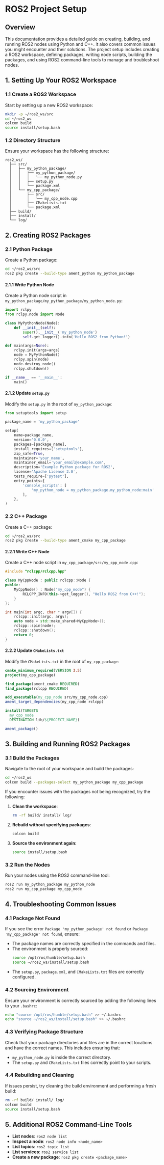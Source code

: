 # ROS2 Project Setup

## Overview

This documentation provides a detailed guide on creating, building, and running ROS2 nodes using Python and C++. It also covers common issues you might encounter and their solutions. The project setup includes creating a ROS2 workspace, defining packages, writing node scripts, building the packages, and using ROS2 command-line tools to manage and troubleshoot nodes.

## 1. Setting Up Your ROS2 Workspace

### 1.1 Create a ROS2 Workspace

Start by setting up a new ROS2 workspace:

```sh
mkdir -p ~/ros2_ws/src
cd ~/ros2_ws
colcon build
source install/setup.bash
```

### 1.2 Directory Structure

Ensure your workspace has the following structure:

```
ros2_ws/
  ├── src/
  │   ├── my_python_package/
  │   │   ├── my_python_package/
  │   │   │   └── my_python_node.py
  │   │   ├── setup.py
  │   │   └── package.xml
  │   └── my_cpp_package/
  │       ├── src/
  │       │   └── my_cpp_node.cpp
  │       ├── CMakeLists.txt
  │       └── package.xml
  ├── build/
  ├── install/
  └── log/
```

## 2. Creating ROS2 Packages

### 2.1 Python Package

Create a Python package:

```sh
cd ~/ros2_ws/src
ros2 pkg create --build-type ament_python my_python_package
```

#### 2.1.1 Write Python Node

Create a Python node script in `my_python_package/my_python_package/my_python_node.py`:

```python
import rclpy
from rclpy.node import Node

class MyPythonNode(Node):
    def __init__(self):
        super().__init__('my_python_node')
        self.get_logger().info('Hello ROS2 from Python!')

def main(args=None):
    rclpy.init(args=args)
    node = MyPythonNode()
    rclpy.spin(node)
    node.destroy_node()
    rclpy.shutdown()

if __name__ == '__main__':
    main()
```

#### 2.1.2 Update `setup.py`

Modify the `setup.py` in the root of `my_python_package`:

```python
from setuptools import setup

package_name = 'my_python_package'

setup(
    name=package_name,
    version='0.0.0',
    packages=[package_name],
    install_requires=['setuptools'],
    zip_safe=True,
    maintainer='your_name',
    maintainer_email='your_email@example.com',
    description='Example Python package for ROS2',
    license='Apache License 2.0',
    tests_require=['pytest'],
    entry_points={
        'console_scripts': [
            'my_python_node = my_python_package.my_python_node:main'
        ],
    },
)
```

### 2.2 C++ Package

Create a C++ package:

```sh
cd ~/ros2_ws/src
ros2 pkg create --build-type ament_cmake my_cpp_package
```

#### 2.2.1 Write C++ Node

Create a C++ node script in `my_cpp_package/src/my_cpp_node.cpp`:

```cpp
#include "rclcpp/rclcpp.hpp"

class MyCppNode : public rclcpp::Node {
public:
    MyCppNode() : Node("my_cpp_node") {
        RCLCPP_INFO(this->get_logger(), "Hello ROS2 from C++!");
    }
};

int main(int argc, char * argv[]) {
    rclcpp::init(argc, argv);
    auto node = std::make_shared<MyCppNode>();
    rclcpp::spin(node);
    rclcpp::shutdown();
    return 0;
}
```

#### 2.2.2 Update `CMakeLists.txt`

Modify the `CMakeLists.txt` in the root of `my_cpp_package`:

```cmake
cmake_minimum_required(VERSION 3.5)
project(my_cpp_package)

find_package(ament_cmake REQUIRED)
find_package(rclcpp REQUIRED)

add_executable(my_cpp_node src/my_cpp_node.cpp)
ament_target_dependencies(my_cpp_node rclcpp)

install(TARGETS
  my_cpp_node
  DESTINATION lib/${PROJECT_NAME})

ament_package()
```

## 3. Building and Running ROS2 Packages

### 3.1 Build the Packages

Navigate to the root of your workspace and build the packages:

```sh
cd ~/ros2_ws
colcon build --packages-select my_python_package my_cpp_package
```

If you encounter issues with the packages not being recognized, try the following:

1. **Clean the workspace**:
    ```sh
    rm -rf build/ install/ log/
    ```

2. **Rebuild without specifying packages**:
    ```sh
    colcon build
    ```

3. **Source the environment again**:
    ```sh
    source install/setup.bash
    ```

### 3.2 Run the Nodes

Run your nodes using the ROS2 command-line tool:

```sh
ros2 run my_python_package my_python_node
ros2 run my_cpp_package my_cpp_node
```

## 4. Troubleshooting Common Issues

### 4.1 Package Not Found

If you see the error `Package 'my_python_package' not found` or `Package 'my_cpp_package' not found`, ensure:

- The package names are correctly specified in the commands and files.
- The environment is properly sourced:
    ```sh
    source /opt/ros/humble/setup.bash
    source ~/ros2_ws/install/setup.bash
    ```
- The `setup.py`, `package.xml`, and `CMakeLists.txt` files are correctly configured.

### 4.2 Sourcing Environment

Ensure your environment is correctly sourced by adding the following lines to your `.bashrc`:

```sh
echo "source /opt/ros/humble/setup.bash" >> ~/.bashrc
echo "source ~/ros2_ws/install/setup.bash" >> ~/.bashrc
```

### 4.3 Verifying Package Structure

Check that your package directories and files are in the correct locations and have the correct names. This includes ensuring that:

- `my_python_node.py` is inside the correct directory.
- The `setup.py` and `CMakeLists.txt` files correctly point to your scripts.

### 4.4 Rebuilding and Cleaning

If issues persist, try cleaning the build environment and performing a fresh build:

```sh
rm -rf build/ install/ log/
colcon build
source install/setup.bash
```

## 5. Additional ROS2 Command-Line Tools

- **List nodes**: `ros2 node list`
- **Inspect a node**: `ros2 node info <node_name>`
- **List topics**: `ros2 topic list`
- **List services**: `ros2 service list`
- **Create a new package**: `ros2 pkg create <package_name>`
